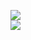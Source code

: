 [![](https://img.shields.io/badge/Made%20With-Github%20Spray-lightgrey.svg?style=for-the-badge&logo=github)](https://github.com/Annihil/github-spray#22941)  
[![](https://i.imgur.com/2DrTn0Z.gif)](https://github.com/Annihil/github-spray)